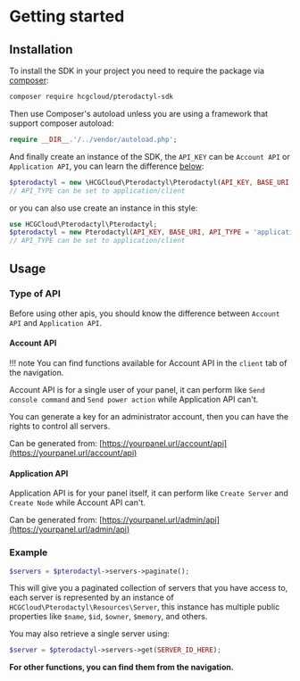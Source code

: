 # Getting started

## Installation

To install the SDK in your project you need to require the package via [composer](http://getcomposer.org):

``` bash
composer require hcgcloud/pterodactyl-sdk
```

Then use Composer's autoload unless you are using a framework that support composer autoload:

``` php
require __DIR__.'/../vendor/autoload.php';
```

And finally create an instance of the SDK, the `API_KEY` can be `Account API` or `Application API`, you can learn the difference [below](https://hcgcloud.github.io/pterodactyl-sdk-docs/getting-started/#type-of-api):

``` php
$pterodactyl = new \HCGCloud\Pterodactyl\Pterodactyl(API_KEY, BASE_URI, API_TYPE = 'application');
// API_TYPE can be set to application/client
```

or you can also use create an instance in this style:

``` php
use HCGCloud\Pterodactyl\Pterodactyl;
$pterodactyl = new Pterodactyl(API_KEY, BASE_URI, API_TYPE = 'application');
// API_TYPE can be set to application/client
```

## Usage

### Type of API
Before using other apis, you should know the difference between `Account API` and `Application API`.

#### Account API

!!! note
    You can find functions available for Account API in the `client` tab of the navigation.

Account API is for a single user of your panel, it can perform like `Send console command` and `Send power action` while Application API can't.

You can generate a key for an administrator account, then you can have the rights to control all servers.

Can be generated from: [https://yourpanel.url/account/api](https://yourpanel.url/account/api)

#### Application API
Application API is for your panel itself, it can perform like `Create Server` and `Create Node` while Account API can't.

Can be generated from: [https://yourpanel.url/admin/api](https://yourpanel.url/admin/api)

### Example
``` php
$servers = $pterodactyl->servers->paginate();
```

This will give you a paginated collection of servers that you have access to, each server is represented by an instance of `HCGCloud\Pterodactyl\Resources\Server`, this instance has multiple public
properties like `$name`, `$id`, `$owner`, `$memory`, and others.

You may also retrieve a single server using:

``` php
$server = $pterodactyl->servers->get(SERVER_ID_HERE);
```

**For other functions, you can find them from the navigation.**
